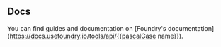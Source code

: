 ## Docs

You can find guides and documentation on [Foundry's documentation](https://docs.usefoundry.io/tools/api/{{pascalCase name}}).
